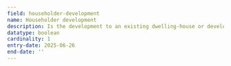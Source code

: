 ```yaml
---
field: householder-development
name: Householder development
description: Is the development to an existing dwelling-house or development within its curtilage (true/false)
datatype: boolean
cardinality: 1
entry-date: 2025-06-26
end-date: ''
---
```

